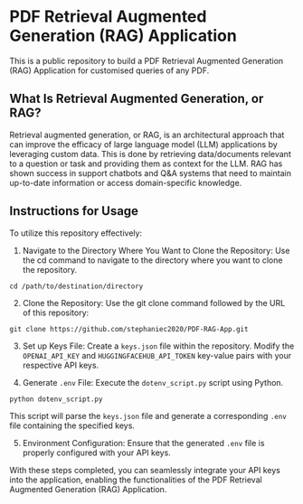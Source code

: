 # PDF Retrieval Augmented Generation (RAG) Application
This is a public repository to build a PDF Retrieval Augmented Generation (RAG) Application for customised queries of any PDF.


## What Is Retrieval Augmented Generation, or RAG?
Retrieval augmented generation, or RAG, is an architectural approach that can improve the efficacy of large language model (LLM) applications by leveraging custom data. This is done by retrieving data/documents relevant to a question or task and providing them as context for the LLM. RAG has shown success in support chatbots and Q&A systems that need to maintain up-to-date information or access domain-specific knowledge.

## Instructions for Usage
To utilize this repository effectively:

1. Navigate to the Directory Where You Want to Clone the Repository:
Use the cd command to navigate to the directory where you want to clone the repository. 
```shell
cd /path/to/destination/directory
```

2. Clone the Repository:
Use the git clone command followed by the URL of this repository:

```shell
git clone https://github.com/stephaniec2020/PDF-RAG-App.git
```

3. Set up Keys File:
Create a `keys.json` file within the repository. Modify the `OPENAI_API_KEY` and `HUGGINGFACEHUB_API_TOKEN` key-value pairs with your respective API keys.

4. Generate `.env` File:
Execute the `dotenv_script.py` script using Python. 
```shell
python dotenv_script.py
```

This script will parse the `keys.json` file and generate a corresponding `.env` file containing the specified keys.

5. Environment Configuration:
Ensure that the generated `.env` file is properly configured with your API keys.

With these steps completed, you can seamlessly integrate your API keys into the application, enabling the functionalities of the PDF Retrieval Augmented Generation (RAG) Application.
